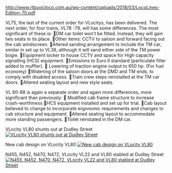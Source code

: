 http://www.rtbuvicloco.com.au/wp-content/uploads/2018/03/LocoLines-Edition-70.pdf

VL75, the last of the current order for VLocitys, has
been delivered. The next order, for four trains, VL76
-79, will has some differences. The most significant
of these is:
DM car toilet won't be fitted. Instead, they will
gain two seats in its place.
Other items: CCTV to saloon and forward facing
out the cab windscreen.
Altered sanding arrangement to include the TM
car, similar in set up to VL38, although it will
sand either side of the TM power bogie.
Equipment locker to house CCTV and space for
High capacity signalling (HCS) equipment.
Emissions to Euro II standard (particulate filter
added to muffler).
 Lowering of traction engine output to 650 hp.
(For fuel economy)
Widening of the saloon doors at the DMD and
TM ends, to comply with disabled access.
Train crew steps reinstalled at the TM car doors.
Altered seating layout and new style seats.


VL 80-88 is again a separate order and again more
differences, more significant than previously:
 Modified cab frame structure to increase
crash-worthiness
HCS equipment installed and set up for trial.
Cab layout believed to change to incorporate
ergonomic requirements and changes to cab
structure and equipment.
Altered seating layout to accommodate more
standing passengers.
Toilet reinstated in the DM car.

VLocity VL80 shunts out at Dudley Street
<a href="https://railgallery.wongm.com/vline-workshops-yards/F138_5362.jpg.html"><img src="https://railgallery.wongm.com/cache/vline-workshops-yards/F138_5362_595.jpg?cached=1587633826" alt="VLocity VL80 shunts out at Dudley Street" /></a>

New cab design on VLocity VL80
<a href="https://railgallery.wongm.com/vline-bits/F138_5366.jpg.html"><img src="https://railgallery.wongm.com/cache/vline-bits/F138_5366_595.jpg?cached=1587633826" alt="New cab design on VLocity VL80" /></a>

N455, N452, N470, N472, VLocity VL22 and VL80 stabled at Dudley Street
<a href="https://railgallery.wongm.com/vline-workshops-yards/F138_5357.jpg.html"><img src="https://railgallery.wongm.com/cache/vline-workshops-yards/F138_5357_595.jpg?cached=1587633826" alt="N455, N452, N470, N472, VLocity VL22 and VL80 stabled at Dudley Street" /></a>
